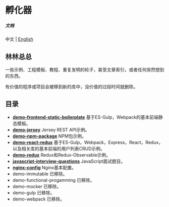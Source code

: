 # 孵化器

##### 文档

中文 | [English](https://github.com/oychao/incubator/blob/master/README-en.md)

## 林林总总

一些示例、工程模板、教程、重复发明的轮子，甚至文章索引，或者任何突然想到的东西。

有价值的程序或项目会被移到新的库中，没价值的过段时间就删除。

## 目录

- **[demo-frontend-static-boilerplate](https://github.com/oychao/incubator/tree/master/demo-frontend-static-boilerplate)** 基于ES-Gulp，Webpack的基本前端静态模板。
- **[demo-jersey](https://github.com/oychao/incubator/tree/master/demo-jersey)** Jersey REST API示例。
- **[demo-npm-package](https://github.com/oychao/incubator/tree/master/demo-npm-package)** NPM包示例。
- **[demo-react-redux](https://github.com/oychao/incubator/tree/master/demo-react-redux)** 基于ES-Gulp，Webpack，Express，React，Redux，以及相关库的基本前端的用户列表CRUD示例。
- **[demo-redux](https://github.com/oychao/incubator/tree/master/demo-redux)** Redux和Redux-Observable示例。
- **[javascript-interview-questions](https://github.com/oychao/incubator/tree/master/javascript-interview-questions)** JavaScript面试题目。
- **[nginx-config](https://github.com/oychao/incubator/tree/master/nginx-config)** Nginx基本配置。
- demo-immutable 已移除。
- demo-functional-progamming 已移除。
- demo-mocker 已移除。
- demo-gulp 已移除。
- demo-webpack 已移除。